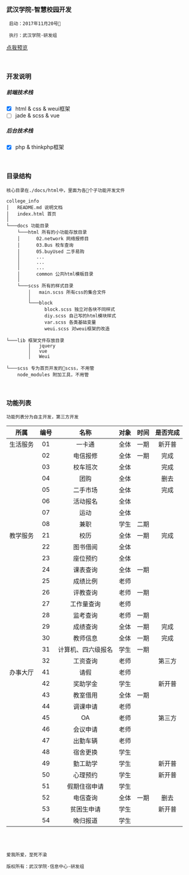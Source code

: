 ### 武汉学院-智慧校园开发

````
 启动：2017年11月20号

 执行：武汉学院·研发组
````
[点我预览]( http://volcan.gitee.io/college_info/ )


<br/>

### 开发说明
##### 前端技术栈

- [x] html & css & weui框架
- [ ] jade & scss & vue

##### 后台技术栈
- [x] php & thinkphp框架

<br/>

### 目录结构

````
核心目录在./docs/html中，里面为各个子功能开发文件

college_info
│   README.md 说明文档
│   index.html 首页    
│
└───docs 功能目录
    └───html 所有的小功能存放目录
    │      02.network 网络报修目
    │      03.Bus 校车查询
    │      05.buyUsed 二手易购
    │      ...
    │      ...
    │      ...
    │      common 公共html模板目录
    │    
    └───scss 所有的样式目录
        │   main.scss 所有css的集合文件
        │
        └───block
              block.scss 独立对各块不同样式
              diy.scss 自己写的html模块样式
              var.scss 各类基础变量
              weui.scss 对weui框架的改造
   
└───lib 框架文件存放目录
        │   jquery 
        │   vue
        │   Weui
  
└───scss 专为首页开发的scss，不用管
    node_modules 附加工具，不用管
````

<br/>

### 功能列表

````
功能列表分为自主开发，第三方开发
````

| 所属     | 编号  | 名称               | 对象  | 时间  | 是否完成 |
| :------: | :---: | :----------------: | :---: | :---: | :------: |
| 生活服务 | 01    | 一卡通             | 全体  | 一期  | 新开普   |
|          | 02    | 电信报修           | 全体  | 一期  | 完成     |
|          | 03    | 校车班次           | 全体  |       | 完成     |
|          | 04    | 团购               | 全体  |       | 删去     |
|          | 05    | 二手市场           | 全体  |       | 完成     |
|          | 06    | 活动报名           | 全体  |       |          |
|          | 07    | 运动               | 全体  |       |          |
||08|兼职|学生|二期||
| 教学服务 | 21    | 校历               | 全体  | 一期  | 完成     |
|          | 22    | 图书借阅           | 全体  |       |          |
|          | 23    | 座位预约           | 全体  |       |          |
|          | 24    | 课表查询           | 全体  | 一期  |          |
|          | 25    | 成绩比例           | 老师  |       |          |
|          | 26    | 评教查询           | 老师  | 一期  |          |
|          | 27    | 工作量查询         | 老师  |       |          |
|          | 28    | 监考查询           | 老师  | 一期  |          |
|          | 29    | 成绩查询           | 全体  | 一期  | 完成     |
|          | 30    | 教师信息           | 全体  | 一期  | 完成     |
|          | 31    | 计算机、四六级报名 | 学生  | 一期  |          |
|          | 32    | 工资查询           | 老师  |       | 第三方   |
| 办事大厅 | 41    | 请假               | 老师  |       |          |
|          | 42    | 奖助学金           | 学生  |       |  新开普        |
|          | 43    | 教室借用           | 全体  | 一期  |          |
|          | 44    | 调课申请           | 老师  |       |          |
|          | 45    | OA                 | 老师  |       | 第三方   |
|          | 46    | 会议申请           | 老师  |       |          |
|          | 47    | 出勤车辆           | 老师  |       |          |
|          | 48    | 宿舍更换           | 学生  |       |          |
|          | 49    | 勤工助学           | 学生  |       |   新开普       |
|          | 50    | 心理预约           | 学生  |       | 新开普   |
|          | 51    | 假期住宿申请       | 学生  |       |          |
|          | 52    | 电信查询           | 全体  | 一期  | 删去     |
|          | 53    | 贫困生申请         | 学生  |       |     新开普     |
|          | 54    | 晚归报道           | 学生  |       |          |
  
<br/>
<br/>

```
爱我所爱，至死不渝

版权所有：武汉学院·信息中心·研发组
```